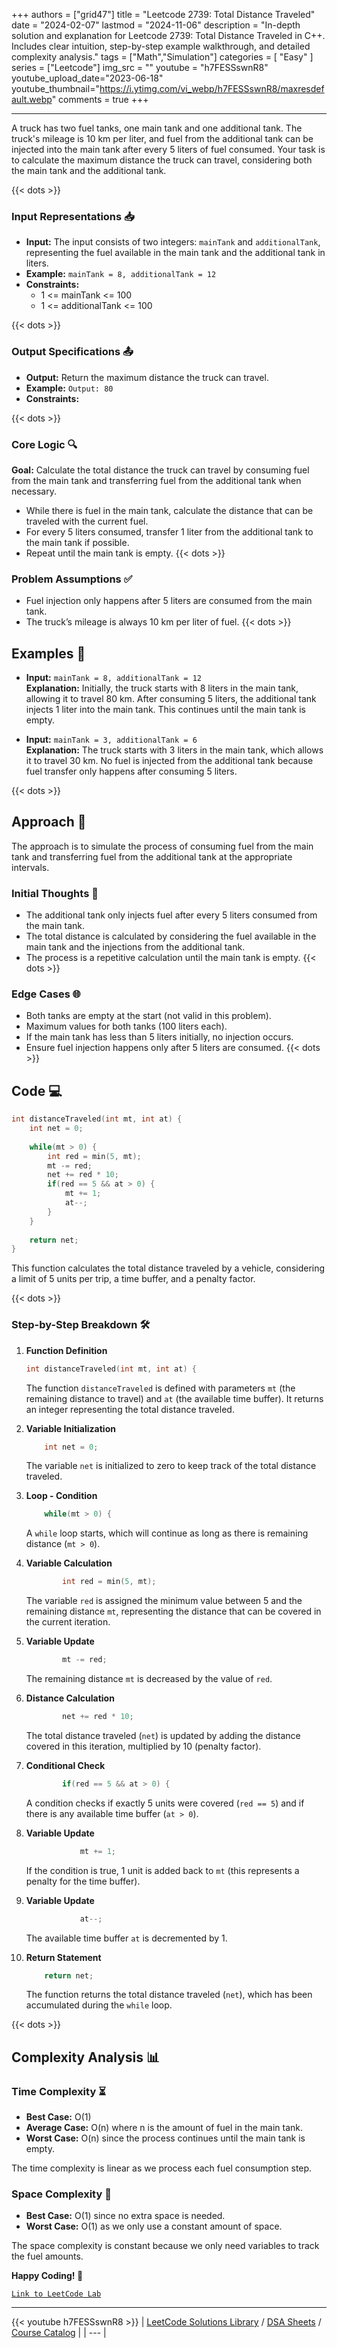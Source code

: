 
+++
authors = ["grid47"]
title = "Leetcode 2739: Total Distance Traveled"
date = "2024-02-07"
lastmod = "2024-11-06"
description = "In-depth solution and explanation for Leetcode 2739: Total Distance Traveled in C++. Includes clear intuition, step-by-step example walkthrough, and detailed complexity analysis."
tags = ["Math","Simulation"]
categories = [
    "Easy"
]
series = ["Leetcode"]
img_src = ""
youtube = "h7FESSswnR8"
youtube_upload_date="2023-06-18"
youtube_thumbnail="https://i.ytimg.com/vi_webp/h7FESSswnR8/maxresdefault.webp"
comments = true
+++



---
A truck has two fuel tanks, one main tank and one additional tank. The truck's mileage is 10 km per liter, and fuel from the additional tank can be injected into the main tank after every 5 liters of fuel consumed. Your task is to calculate the maximum distance the truck can travel, considering both the main tank and the additional tank.
<!--more-->
{{< dots >}}
### Input Representations 📥
- **Input:** The input consists of two integers: `mainTank` and `additionalTank`, representing the fuel available in the main tank and the additional tank in liters.
- **Example:** `mainTank = 8, additionalTank = 12`
- **Constraints:**
	- 1 <= mainTank <= 100
	- 1 <= additionalTank <= 100

{{< dots >}}
### Output Specifications 📤
- **Output:** Return the maximum distance the truck can travel.
- **Example:** `Output: 80`
- **Constraints:**

{{< dots >}}
### Core Logic 🔍
**Goal:** Calculate the total distance the truck can travel by consuming fuel from the main tank and transferring fuel from the additional tank when necessary.

- While there is fuel in the main tank, calculate the distance that can be traveled with the current fuel.
- For every 5 liters consumed, transfer 1 liter from the additional tank to the main tank if possible.
- Repeat until the main tank is empty.
{{< dots >}}
### Problem Assumptions ✅
- Fuel injection only happens after 5 liters are consumed from the main tank.
- The truck’s mileage is always 10 km per liter of fuel.
{{< dots >}}
## Examples 🧩
- **Input:** `mainTank = 8, additionalTank = 12`  \
  **Explanation:** Initially, the truck starts with 8 liters in the main tank, allowing it to travel 80 km. After consuming 5 liters, the additional tank injects 1 liter into the main tank. This continues until the main tank is empty.

- **Input:** `mainTank = 3, additionalTank = 6`  \
  **Explanation:** The truck starts with 3 liters in the main tank, which allows it to travel 30 km. No fuel is injected from the additional tank because fuel transfer only happens after consuming 5 liters.

{{< dots >}}
## Approach 🚀
The approach is to simulate the process of consuming fuel from the main tank and transferring fuel from the additional tank at the appropriate intervals.

### Initial Thoughts 💭
- The additional tank only injects fuel after every 5 liters consumed from the main tank.
- The total distance is calculated by considering the fuel available in the main tank and the injections from the additional tank.
- The process is a repetitive calculation until the main tank is empty.
{{< dots >}}
### Edge Cases 🌐
- Both tanks are empty at the start (not valid in this problem).
- Maximum values for both tanks (100 liters each).
- If the main tank has less than 5 liters initially, no injection occurs.
- Ensure fuel injection happens only after 5 liters are consumed.
{{< dots >}}
## Code 💻
```cpp
int distanceTraveled(int mt, int at) {        
    int net = 0;
    
    while(mt > 0) {
        int red = min(5, mt);
        mt -= red;
        net += red * 10;
        if(red == 5 && at > 0) {
            mt += 1;
            at--;
        }
    }
    
    return net;
}
```

This function calculates the total distance traveled by a vehicle, considering a limit of 5 units per trip, a time buffer, and a penalty factor.

{{< dots >}}
### Step-by-Step Breakdown 🛠️
1. **Function Definition**
	```cpp
	int distanceTraveled(int mt, int at) {
	```
	The function `distanceTraveled` is defined with parameters `mt` (the remaining distance to travel) and `at` (the available time buffer). It returns an integer representing the total distance traveled.

2. **Variable Initialization**
	```cpp
	    int net = 0;
	```
	The variable `net` is initialized to zero to keep track of the total distance traveled.

3. **Loop - Condition**
	```cpp
	    while(mt > 0) {
	```
	A `while` loop starts, which will continue as long as there is remaining distance (`mt > 0`).

4. **Variable Calculation**
	```cpp
	        int red = min(5, mt);
	```
	The variable `red` is assigned the minimum value between 5 and the remaining distance `mt`, representing the distance that can be covered in the current iteration.

5. **Variable Update**
	```cpp
	        mt -= red;
	```
	The remaining distance `mt` is decreased by the value of `red`.

6. **Distance Calculation**
	```cpp
	        net += red * 10;
	```
	The total distance traveled (`net`) is updated by adding the distance covered in this iteration, multiplied by 10 (penalty factor).

7. **Conditional Check**
	```cpp
	        if(red == 5 && at > 0) {
	```
	A condition checks if exactly 5 units were covered (`red == 5`) and if there is any available time buffer (`at > 0`).

8. **Variable Update**
	```cpp
	            mt += 1;
	```
	If the condition is true, 1 unit is added back to `mt` (this represents a penalty for the time buffer).

9. **Variable Update**
	```cpp
	            at--;
	```
	The available time buffer `at` is decremented by 1.

10. **Return Statement**
	```cpp
	    return net;
	```
	The function returns the total distance traveled (`net`), which has been accumulated during the `while` loop.

{{< dots >}}
## Complexity Analysis 📊
### Time Complexity ⏳
- **Best Case:** O(1)
- **Average Case:** O(n) where n is the amount of fuel in the main tank.
- **Worst Case:** O(n) since the process continues until the main tank is empty.

The time complexity is linear as we process each fuel consumption step.

### Space Complexity 💾
- **Best Case:** O(1) since no extra space is needed.
- **Worst Case:** O(1) as we only use a constant amount of space.

The space complexity is constant because we only need variables to track the fuel amounts.

**Happy Coding! 🎉**


[`Link to LeetCode Lab`](https://leetcode.com/problems/total-distance-traveled/description/)

---
{{< youtube h7FESSswnR8 >}}
| [LeetCode Solutions Library](https://grid47.xyz/leetcode/) / [DSA Sheets](https://grid47.xyz/sheets/) / [Course Catalog](https://grid47.xyz/courses/) |
| --- |

